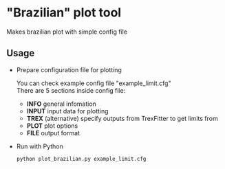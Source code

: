 # "Brazilian" plot tool

Makes brazilian plot with simple config file

## Usage

- Prepare configuration file for plotting  

   You can check example config file "example_limit.cfg"  
   There are 5 sections inside config file:
  - **INFO** general infomation
  - **INPUT** input data for plotting
  - **TREX** (alternative) specify outputs from TrexFitter to get limits from
  - **PLOT** plot options
  - **FILE** output format

- Run with Python

    ```bash
    python plot_brazilian.py example_limit.cfg
    ```